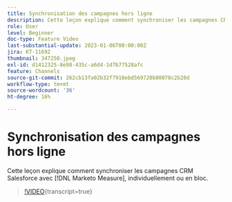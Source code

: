 ```yaml
---
title: Synchronisation des campagnes hors ligne
description: Cette leçon explique comment synchroniser les campagnes CRM Salesforce avec [!DNL Marketo Measure]  - individuellement ou en bloc.
role: User
level: Beginner
doc-type: Feature Video
last-substantial-update: 2023-01-06T00:00:00Z
jira: KT-11692
thumbnail: 347250.jpeg
exl-id: d1412325-8e98-435c-a6d4-1d7b77528afc
feature: Channels
source-git-commit: 262cb13fa02b32f7918ebd569720b80078c2b28d
workflow-type: tm+mt
source-wordcount: '36'
ht-degree: 16%

---
```


# Synchronisation des campagnes hors ligne

Cette leçon explique comment synchroniser les campagnes CRM Salesforce avec [!DNL Marketo Measure], individuellement ou en bloc.

>[!VIDEO](https://video.tv.adobe.com/v/347250/?learn=on){transcript=true}
